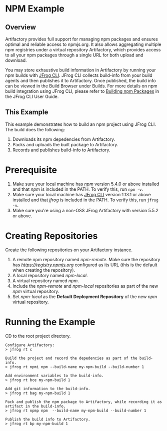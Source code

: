 # NPM Example
## Overview
Artifactory provides full support for managing npm packages and ensures optimal and reliable access to npmjs.org. It also allows aggregating multiple npm registries under a virtual repository Artifactory, which provides access to all your npm packages through a single URL for both upload and download.

You may store exhaustive build information in Artifactory by running your npm builds with [JFrog CLI](https://www.jfrog.com/confluence/display/CLI/JFrog+CLI). 
JFrog CLI collects build-info from your build agents and then publishes it to Artifactory. Once published, the build info can be viewed in the Build Browser under Builds.
For more details on npm build integration using JFrog CLI, please refer to [Building npm Packages](https://www.jfrog.com/confluence/display/CLI/CLI+for+JFrog+Artifactory#CLIforJFrogArtifactory-BuildingNpmPackages) in the JFrog CLI User Guide.  

## This Example
This example demonstrates how to build an npm project using JFrog CLI. The build does the following:
1. Downloads its npm depedencies from Artifactory.
2. Packs and uploads the built package to Artifactory.
3. Records and publishes build-info to Artifactory.

# Prerequisite
1. Make sure your local machine has *npm* version 5.4.0 or above installed and that *npm* is included in the PATH. To verify this, run ```npm -v```.
2. Make sure your local machine has [JFrog CLI](https://jfrog.com/getcli/) version 1.13.1 or above installed and that *jfrog* is included in the PATH. To verify this, run ```jfrog -v```.
2. Make sure you're using a non-OSS JFrog Artifactory with version 5.5.2 or above.

# Creating Repositories
Create the following repositories on your Artifactory instance.
1. A remote npm repository named *npm-remote*. Make sure the repository has *https://registry.npmjs.org* configured as its URL (this is the default when creating the repository).
2. A local repository named *npm-local*.
3. A virtual repository named *npm*. 
4. Include the *npm-remote* and *npm-local* repositories as part of the new *npm* virtual repository.
5. Set *npm-local* as the **Default Deployment Repository** of the new *npm* virtual repository.

# Running the Example
CD to the root project directory.
```
Configure Artifactory:
> jfrog rt c

Build the project and record the depedencies as part of the build-info.
> jfrog rt npmi npm --build-name my-npm-build --build-number 1

Add environment variables to the build-info.
> jfrog rt bce my-npm-build 1

Add git information to the build-info.
> jfrog rt bag my-npm-build 1

Pack and publish the npm package to Artifactory, while recording it as artifact in the build-info.
> jfrog rt npmp npm  --build-name my-npm-build --build-number 1

Publish the build info to Artifactory.
> jfrog rt bp my-npm-build 1
```

